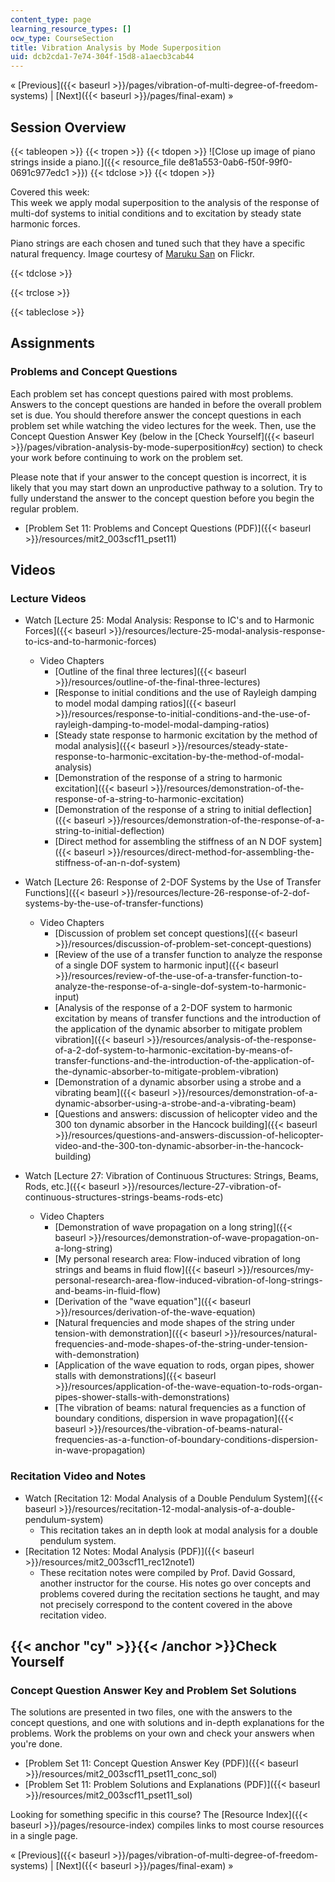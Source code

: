 ```yaml
---
content_type: page
learning_resource_types: []
ocw_type: CourseSection
title: Vibration Analysis by Mode Superposition
uid: dcb2cda1-7e74-304f-15d8-a1aecb3cab44
---
```


« [Previous]({{< baseurl >}}/pages/vibration-of-multi-degree-of-freedom-systems) | [Next]({{< baseurl >}}/pages/final-exam) »

Session Overview
----------------

{{< tableopen >}}
{{< tropen >}}
{{< tdopen >}}
![Close up image of piano strings inside a piano.]({{< resource_file de81a553-0ab6-f50f-99f0-0691c977edc1 >}})
{{< tdclose >}}
{{< tdopen >}}


Covered this week:  
This week we apply modal superposition to the analysis of the response of multi-dof systems to initial conditions and to excitation by steady state harmonic forces.

Piano strings are each chosen and tuned such that they have a specific natural frequency. Image courtesy of [Maruku San](http://www.flickr.com/photos/marukusan/2077906257/) on Flickr.


{{< tdclose >}}

{{< trclose >}}

{{< tableclose >}}

Assignments
-----------

### Problems and Concept Questions

Each problem set has concept questions paired with most problems. Answers to the concept questions are handed in before the overall problem set is due. You should therefore answer the concept questions in each problem set while watching the video lectures for the week. Then, use the Concept Question Answer Key (below in the [Check Yourself]({{< baseurl >}}/pages/vibration-analysis-by-mode-superposition#cy) section) to check your work before continuing to work on the problem set.

Please note that if your answer to the concept question is incorrect, it is likely that you may start down an unproductive pathway to a solution. Try to fully understand the answer to the concept question before you begin the regular problem.

*   [Problem Set 11: Problems and Concept Questions (PDF)]({{< baseurl >}}/resources/mit2_003scf11_pset11)

Videos
------

### Lecture Videos

*   Watch [Lecture 25: Modal Analysis: Response to IC's and to Harmonic Forces]({{< baseurl >}}/resources/lecture-25-modal-analysis-response-to-ics-and-to-harmonic-forces)
    *   Video Chapters
        *   [Outline of the final three lectures]({{< baseurl >}}/resources/outline-of-the-final-three-lectures)
        *   [Response to initial conditions and the use of Rayleigh damping to model modal damping ratios]({{< baseurl >}}/resources/response-to-initial-conditions-and-the-use-of-rayleigh-damping-to-model-modal-damping-ratios)
        *   [Steady state response to harmonic excitation by the method of modal analysis]({{< baseurl >}}/resources/steady-state-response-to-harmonic-excitation-by-the-method-of-modal-analysis)
        *   [Demonstration of the response of a string to harmonic excitation]({{< baseurl >}}/resources/demonstration-of-the-response-of-a-string-to-harmonic-excitation)
        *   [Demonstration of the response of a string to initial deflection]({{< baseurl >}}/resources/demonstration-of-the-response-of-a-string-to-initial-deflection)
        *   [Direct method for assembling the stiffness of an N DOF system]({{< baseurl >}}/resources/direct-method-for-assembling-the-stiffness-of-an-n-dof-system)

*   Watch [Lecture 26: Response of 2-DOF Systems by the Use of Transfer Functions]({{< baseurl >}}/resources/lecture-26-response-of-2-dof-systems-by-the-use-of-transfer-functions)
    *   Video Chapters
        *   [Discussion of problem set concept questions]({{< baseurl >}}/resources/discussion-of-problem-set-concept-questions)
        *   [Review of the use of a transfer function to analyze the response of a single DOF system to harmonic input]({{< baseurl >}}/resources/review-of-the-use-of-a-transfer-function-to-analyze-the-response-of-a-single-dof-system-to-harmonic-input)
        *   [Analysis of the response of a 2-DOF system to harmonic excitation by means of transfer functions and the introduction of the application of the dynamic absorber to mitigate problem vibration]({{< baseurl >}}/resources/analysis-of-the-response-of-a-2-dof-system-to-harmonic-excitation-by-means-of-transfer-functions-and-the-introduction-of-the-application-of-the-dynamic-absorber-to-mitigate-problem-vibration)
        *   [Demonstration of a dynamic absorber using a strobe and a vibrating beam]({{< baseurl >}}/resources/demonstration-of-a-dynamic-absorber-using-a-strobe-and-a-vibrating-beam)
        *   [Questions and answers: discussion of helicopter video and the 300 ton dynamic absorber in the Hancock building]({{< baseurl >}}/resources/questions-and-answers-discussion-of-helicopter-video-and-the-300-ton-dynamic-absorber-in-the-hancock-building)

*   Watch [Lecture 27: Vibration of Continuous Structures: Strings, Beams, Rods, etc.]({{< baseurl >}}/resources/lecture-27-vibration-of-continuous-structures-strings-beams-rods-etc)
    *   Video Chapters
        *   [Demonstration of wave propagation on a long string]({{< baseurl >}}/resources/demonstration-of-wave-propagation-on-a-long-string)
        *   [My personal research area: Flow-induced vibration of long strings and beams in fluid flow]({{< baseurl >}}/resources/my-personal-research-area-flow-induced-vibration-of-long-strings-and-beams-in-fluid-flow)
        *   [Derivation of the "wave equation"]({{< baseurl >}}/resources/derivation-of-the-wave-equation)
        *   [Natural frequencies and mode shapes of the string under tension-with demonstration]({{< baseurl >}}/resources/natural-frequencies-and-mode-shapes-of-the-string-under-tension-with-demonstration)
        *   [Application of the wave equation to rods, organ pipes, shower stalls with demonstrations]({{< baseurl >}}/resources/application-of-the-wave-equation-to-rods-organ-pipes-shower-stalls-with-demonstrations)
        *   [The vibration of beams: natural frequencies as a function of boundary conditions, dispersion in wave propagation]({{< baseurl >}}/resources/the-vibration-of-beams-natural-frequencies-as-a-function-of-boundary-conditions-dispersion-in-wave-propagation)

### Recitation Video and Notes

*   Watch [Recitation 12: Modal Analysis of a Double Pendulum System]({{< baseurl >}}/resources/recitation-12-modal-analysis-of-a-double-pendulum-system)
    *   This recitation takes an in depth look at modal analysis for a double pendulum system.
*   [Recitation 12 Notes: Modal Analysis (PDF)]({{< baseurl >}}/resources/mit2_003scf11_rec12note1)
    *   These recitation notes were compiled by Prof. David Gossard, another instructor for the course. His notes go over concepts and problems covered during the recitation sections he taught, and may not precisely correspond to the content covered in the above recitation video.

{{< anchor "cy" >}}{{< /anchor >}}Check Yourself
------------------------------------------------

### Concept Question Answer Key and Problem Set Solutions

The solutions are presented in two files, one with the answers to the concept questions, and one with solutions and in-depth explanations for the problems. Work the problems on your own and check your answers when you're done.

*   [Problem Set 11: Concept Question Answer Key (PDF)]({{< baseurl >}}/resources/mit2_003scf11_pset11_conc_sol)
*   [Problem Set 11: Problem Solutions and Explanations (PDF)]({{< baseurl >}}/resources/mit2_003scf11_pset11_sol)

Looking for something specific in this course? The [Resource Index]({{< baseurl >}}/pages/resource-index) compiles links to most course resources in a single page.

« [Previous]({{< baseurl >}}/pages/vibration-of-multi-degree-of-freedom-systems) | [Next]({{< baseurl >}}/pages/final-exam) »